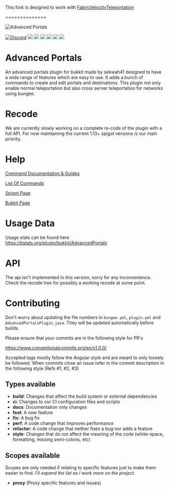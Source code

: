 This fork is designed to work with [FabricVelocityTeleportation](https://github.com/ElendilMC/FabricVelocityTeleportation)

==============

![Advanced Portals](https://i.imgur.com/UIF6cQR.png)

[![Discord](https://img.shields.io/discord/168282484037910528.svg?style=for-the-badge&logo=discord&logoColor=white)](https://discord.gg/fAJ3xJg)
[![](https://img.shields.io/github/contributors/sekwah41/Advanced-Portals.svg?style=for-the-badge&logo=github)](https://github.com/sekwah41/Advanced-Portals/graphs/contributors)
[![](https://img.shields.io/github/issues/sekwah41/Advanced-Portals.svg?style=for-the-badge&logo=github)](https://github.com/sekwah41/Advanced-Portals/issues)
[![](https://img.shields.io/github/issues-pr/sekwah41/Advanced-Portals.svg?style=for-the-badge&logo=github)](https://github.com/sekwah41/Advanced-Portals/pulls)
[![](https://img.shields.io/github/forks/sekwah41/Advanced-Portals.svg?style=for-the-badge&logo=github)](https://github.com/sekwah41/Advanced-Portals/network/members)
[![](https://img.shields.io/github/stars/sekwah41/Advanced-Portals.svg?style=for-the-badge&logo=github)](https://github.com/sekwah41/Advanced-Portals/stargazers)
[![](https://img.shields.io/github/license/sekwah41/Advanced-Portals.svg?logo=github&style=for-the-badge)](https://github.com/sekwah41/Advanced-Portals/blob/master/LICENSE.md)

Advanced Portals
==============
An advanced portals plugin for bukkit made by sekwah41 designed to have a wide range of features which are easy to use. It adds a bunch of commands to create and edit portals and destinations. This plugin not only enable normal teleportation but also cross server teleportation for networks using bungee.

# Recode
We are currently slowly working on a complete re-code of the plugin with a full API.
For now maintaining the current 1.13+ spigot versions is our main priority.

# Help
[Command Documentation & Guides](https://www.guilded.gg/Sekwah/groups/MDqAZyrD/channels/72ffdaa3-9273-4722-bf47-b75408b371af/docs/1807463914)

[List Of Commands](https://github.com/sekwah41/Advanced-Portals/wiki/Commands)

[Spigot Page](https://www.spigotmc.org/resources/advanced-portals.14356/)

[Bukkit Page](http://dev.bukkit.org/bukkit-plugins/advanced-portals/)

# Usage Data
Usage stats can be found here https://bstats.org/plugin/bukkit/AdvancedPortals

# API

The api isn't implemented in this version, sorry for any inconvenience. Check the recode tree for possibly a working recode at some point.

# Contributing

Don't worry about updating the file numbers in `bungee.yml`, `plugin.yml` and `AdvancedPortalsPlugin.java`.
They will be updated automatically before builds.

Please ensure that your commits are in the following style for PR's

https://www.conventionalcommits.org/en/v1.0.0/

Accepted tags mostly follow the Angular style and are meant to only loosely be followed.
When commits close an issue refer in the commit description in the following style (Refs #1, #2, #3)
## Types available
 * **build**: Changes that affect the build system or external dependencies
 * **ci**: Changes to our CI configuration files and scripts
 * **docs**: Documentation only changes
 * **feat**: A new feature
 * **fix**: A bug fix
 * **perf**: A code change that improves performance
 * **refactor**: A code change that neither fixes a bug nor adds a feature
 * **style**: Changes that do not affect the meaning of the code (white-space, formatting, missing semi-colons, etc) 
<!---
We don't currently do tests. But in case.
 * **test**: Adding missing tests or correcting existing tests
-->

## Scopes available
Scopes are only needed if relating to specific features just to make them easier to find.
_I'll expand the list as I work more on the project._
   * **proxy** (Proxy specific features and issues)

